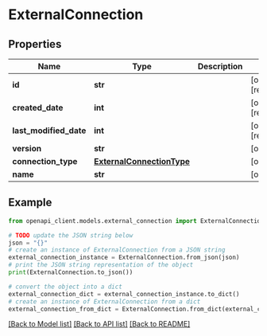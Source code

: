 # ExternalConnection


## Properties

Name | Type | Description | Notes
------------ | ------------- | ------------- | -------------
**id** | **str** |  | [optional] [readonly] 
**created_date** | **int** |  | [optional] [readonly] 
**last_modified_date** | **int** |  | [optional] [readonly] 
**version** | **str** |  | [optional] 
**connection_type** | [**ExternalConnectionType**](ExternalConnectionType.md) |  | [optional] 
**name** | **str** |  | [optional] 

## Example

```python
from openapi_client.models.external_connection import ExternalConnection

# TODO update the JSON string below
json = "{}"
# create an instance of ExternalConnection from a JSON string
external_connection_instance = ExternalConnection.from_json(json)
# print the JSON string representation of the object
print(ExternalConnection.to_json())

# convert the object into a dict
external_connection_dict = external_connection_instance.to_dict()
# create an instance of ExternalConnection from a dict
external_connection_from_dict = ExternalConnection.from_dict(external_connection_dict)
```
[[Back to Model list]](../README.md#documentation-for-models) [[Back to API list]](../README.md#documentation-for-api-endpoints) [[Back to README]](../README.md)


